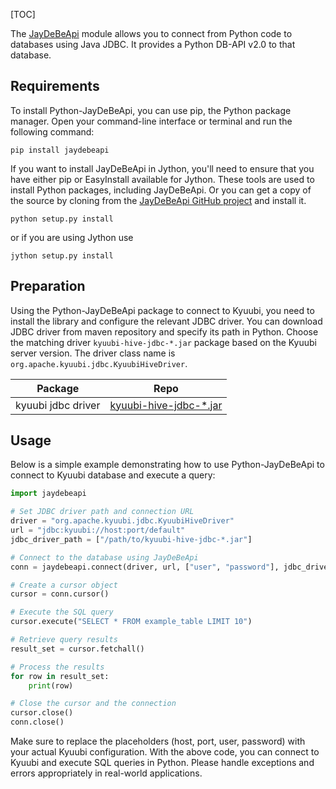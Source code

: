 [TOC]



The [JayDeBeApi](https://pypi.org/project/JayDeBeApi/) module allows you to connect from Python code to databases using Java JDBC.
It provides a Python DB-API v2.0 to that database.

## Requirements

To install Python-JayDeBeApi, you can use pip, the Python package manager. Open your command-line interface or terminal and run the following command:

```shell
pip install jaydebeapi
```

If you want to install JayDeBeApi in Jython, you'll need to ensure that you have either pip or EasyInstall available for Jython. These tools are used to install Python packages, including JayDeBeApi.
Or you can get a copy of the source by cloning from the [JayDeBeApi GitHub project](https://github.com/baztian/jaydebeapi) and install it.

```shell
python setup.py install
```

or if you are using Jython use

```shell
jython setup.py install
```

## Preparation

Using the Python-JayDeBeApi package to connect to Kyuubi, you need to install the library and configure the relevant JDBC driver. You can download JDBC driver from maven repository and specify its path in Python. Choose the matching driver `kyuubi-hive-jdbc-*.jar` package based on the Kyuubi server version.
The driver class name is `org.apache.kyuubi.jdbc.KyuubiHiveDriver`.

|      Package       |                                                Repo                                                 |
|--------------------|-----------------------------------------------------------------------------------------------------|
| kyuubi jdbc driver | [kyuubi-hive-jdbc-*.jar](https://repo1.maven.org/maven2/org/apache/kyuubi/kyuubi-hive-jdbc-shaded/) |

## Usage

Below is a simple example demonstrating how to use Python-JayDeBeApi to connect to Kyuubi database and execute a query:

```python
import jaydebeapi

# Set JDBC driver path and connection URL
driver = "org.apache.kyuubi.jdbc.KyuubiHiveDriver"
url = "jdbc:kyuubi://host:port/default"
jdbc_driver_path = ["/path/to/kyuubi-hive-jdbc-*.jar"]

# Connect to the database using JayDeBeApi
conn = jaydebeapi.connect(driver, url, ["user", "password"], jdbc_driver_path)

# Create a cursor object
cursor = conn.cursor()

# Execute the SQL query
cursor.execute("SELECT * FROM example_table LIMIT 10")

# Retrieve query results
result_set = cursor.fetchall()

# Process the results
for row in result_set:
    print(row)

# Close the cursor and the connection
cursor.close()
conn.close()
```

Make sure to replace the placeholders (host, port, user, password) with your actual Kyuubi configuration.
With the above code, you can connect to Kyuubi and execute SQL queries in Python. Please handle exceptions and errors appropriately in real-world applications.


